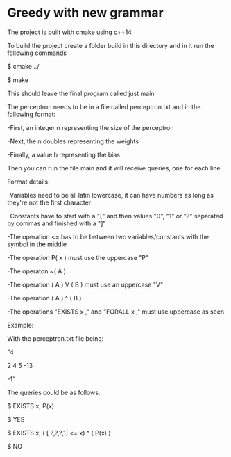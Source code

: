 # Greedy with new grammar

The project is built with cmake using c++14

To build the project create a folder build in this directory and in it run the following commands

$ cmake ../

$ make

This should leave the final program called just main

The perceptron needs to be in a file called perceptron.txt and in the following format:

-First, an integer n representing the size of the perceptron

-Next, the n doubles representing the weights

-Finally, a value b representing the bias

Then you can run the file main and it will receive queries, one for each line.


Format details:

-Variables need to be all latin lowercase, it can have numbers as long as they're not the first character

-Constants have to start with a "[" and then values "0", "1" or "?" separated by commas and finished with a "]"

-The operation <= has to be between two variables/constants with the symbol in the middle

-The operation P( x ) must use the uppercase "P" 

-The operaton ~( A )

-The operation ( A ) V ( B ) must use an uppercase "V"

-The operation ( A ) ^ ( B )

-The operations "EXISTS x ," and "FORALL x ," must use uppercase as seen

Example:

With the perceptron.txt file being:

"4

2 4 5 -13

-1"

The queries could be as follows:

$ EXISTS x, P(x)

$ YES

$ EXISTS x, ( [ ?,?,?,1] <= x) ^ ( P(x) )

$ NO